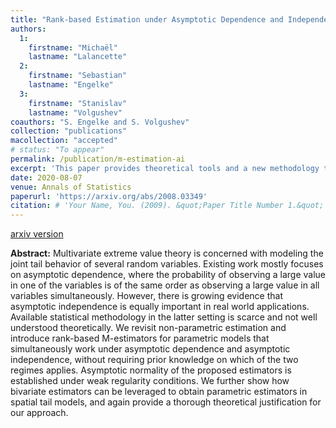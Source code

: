 ```yaml
---
title: "Rank-based Estimation under Asymptotic Dependence and Independence, with Applications to Spatial Extremes"
authors:
  1:
    firstname: "Michaël"
    lastname: "Lalancette"
  2:
    firstname: "Sebastian"
    lastname: "Engelke"
  3:
    firstname: "Stanislav"
    lastname: "Volgushev"
coauthors: "S. Engelke and S. Volgushev"
collection: "publications"
macollection: "accepted"
# status: "To appear"
permalink: /publication/m-estimation-ai
excerpt: 'This paper provides theoretical tools and a new methodology to fit flexible bivariate and spatial tail dependence models that include both asymptotic dependence and independence.'
date: 2020-08-07
venue: Annals of Statistics
paperurl: 'https://arxiv.org/abs/2008.03349'
citation: # 'Your Name, You. (2009). &quot;Paper Title Number 1.&quot; <i>Journal 1</i>. 1(1).'
---
```

[arxiv version](https://arxiv.org/abs/2008.03349)

**Abstract:**
Multivariate extreme value theory is concerned with modeling the joint tail behavior of several random variables. Existing work mostly focuses on asymptotic dependence, where the probability of observing a large value in one of the variables is of the same order as observing a large value in all variables simultaneously. However, there is growing evidence that asymptotic independence is equally important in real world applications. Available statistical methodology in the latter setting is scarce and not well understood theoretically. We revisit non-parametric estimation and introduce rank-based M-estimators for parametric models that simultaneously work under asymptotic dependence and asymptotic independence, without requiring prior knowledge on which of the two regimes applies. Asymptotic normality of the proposed estimators is established under weak regularity conditions. We further show how bivariate estimators can be leveraged to obtain parametric estimators in spatial tail models, and again provide a thorough theoretical justification for our approach.
